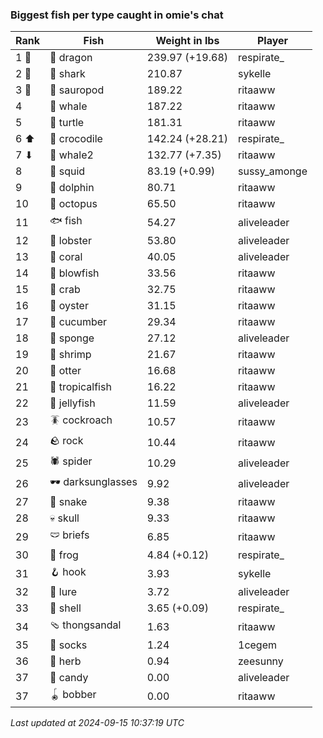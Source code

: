 ### Biggest fish per type caught in omie's chat
| Rank | Fish | Weight in lbs | Player |
|------|--------|-----------|---------|
| 1 🥇  | 🐉 dragon | 239.97 (+19.68) | respirate_ |
| 2 🥈  | 🦈 shark | 210.87 | sykelle |
| 3 🥉  | 🦕 sauropod | 189.22 | ritaaww |
| 4  | 🐳 whale | 187.22 | ritaaww |
| 5  | 🐢 turtle | 181.31 | ritaaww |
| 6 ⬆ | 🐊 crocodile | 142.24 (+28.21) | respirate_ |
| 7 ⬇ | 🐋 whale2 | 132.77 (+7.35) | ritaaww |
| 8  | 🦑 squid | 83.19 (+0.99) | sussy_amonge |
| 9  | 🐬 dolphin | 80.71 | ritaaww |
| 10  | 🐙 octopus | 65.50 | ritaaww |
| 11  | 🐟 fish | 54.27 | aliveleader |
| 12  | 🦞 lobster | 53.80 | aliveleader |
| 13  | 🪸 coral | 40.05 | aliveleader |
| 14  | 🐡 blowfish | 33.56 | ritaaww |
| 15  | 🦀 crab | 32.75 | ritaaww |
| 16  | 🦪 oyster | 31.15 | ritaaww |
| 17  | 🥒 cucumber | 29.34 | ritaaww |
| 18  | 🧽 sponge | 27.12 | aliveleader |
| 19  | 🦐 shrimp | 21.67 | ritaaww |
| 20  | 🦦 otter | 16.68 | ritaaww |
| 21  | 🐠 tropicalfish | 16.22 | ritaaww |
| 22  | 🪼 jellyfish | 11.59 | aliveleader |
| 23  | 🪳 cockroach | 10.57 | ritaaww |
| 24  | 🪨 rock | 10.44 | ritaaww |
| 25  | 🕷️ spider | 10.29 | aliveleader |
| 26  | 🕶️ darksunglasses | 9.92 | aliveleader |
| 27  | 🐍 snake | 9.38 | ritaaww |
| 28  | 💀 skull | 9.33 | ritaaww |
| 29  | 🩲 briefs | 6.85 | ritaaww |
| 30  | 🐸 frog | 4.84 (+0.12) | respirate_ |
| 31  | 🪝 hook | 3.93 | sykelle |
| 32  | 🎏 lure | 3.72 | aliveleader |
| 33  | 🐚 shell | 3.65 (+0.09) | respirate_ |
| 34  | 🩴 thongsandal | 1.63 | ritaaww |
| 35  | 🧦 socks | 1.24 | 1cegem |
| 36  | 🌿 herb | 0.94 | zeesunny |
| 37  | 🍬 candy | 0.00 | aliveleader |
| 37  | 🪀 bobber | 0.00 | ritaaww |

_Last updated at 2024-09-15 10:37:19 UTC_